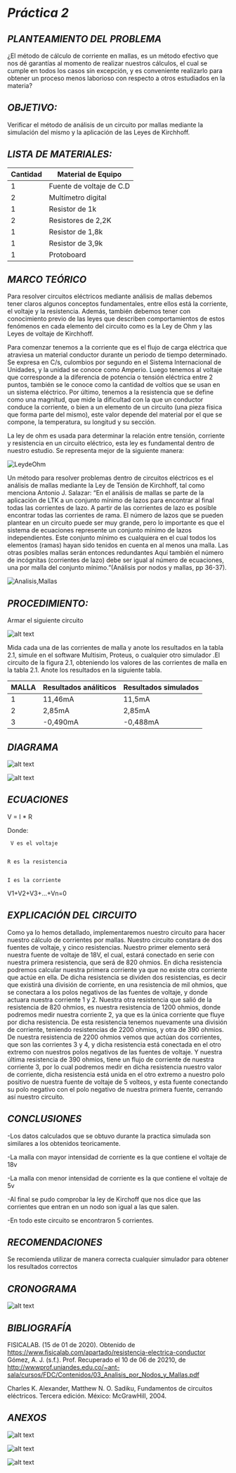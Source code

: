 # *Práctica 2*


## *PLANTEAMIENTO DEL PROBLEMA*

¿El método de cálculo de corriente en mallas, es un método efectivo que nos dé garantías al momento de realizar nuestros cálculos, el cual se cumple en todos los casos sin excepción, y es conveniente realizarlo para obtener un proceso menos laborioso con respecto a otros estudiados en la materia?

## *OBJETIVO:*

Verificar el método de análisis de un circuito por mallas mediante la simulación del mismo y la aplicación de las Leyes de Kirchhoff.

## *LISTA DE MATERIALES:*

| Cantidad | Material de Equipo |
| ------------- | ------------- |
| 1  | Fuente de voltaje de C.D |
| 2  | Multímetro digital  |
|  1 | Resistor de 1k  |
|  2 | Resistores de 2,2K  |
| 1 | Resistor de 1,8k  |
| 1  | Resistor de 3,9k  |
| 1  | Protoboard          |

## *MARCO TEÓRICO*


Para resolver circuitos eléctricos mediante análisis de mallas debemos tener claros algunos conceptos fundamentales, entre ellos está la corriente, el voltaje y la resistencia. Además, también debemos tener con conocimiento previo de las leyes que describen comportamientos de estos fenómenos en cada elemento del circuito como es la Ley de Ohm y las Leyes de voltaje de Kirchhoff. 


Para comenzar tenemos a la corriente que es el flujo de carga eléctrica que atraviesa un material conductor durante un periodo de tiempo determinado. Se expresa en C/s, culombios por segundo en el Sistema Internacional de Unidades, y la unidad se conoce como Amperio. Luego tenemos al voltaje que corresponde a la diferencia de potencia o tensión eléctrica entre 2 puntos, también se le conoce como la cantidad de voltios que se usan en un sistema eléctrico. Por último, tenemos a la resistencia que se define como una magnitud, que mide la dificultad con la que un conductor conduce la corriente, o bien a un elemento de un circuito (una pieza física que forma parte del mismo), este valor depende del material por el que se compone, la temperatura, su longitud y su sección.


La ley de ohm es usada para determinar la relación entre tensión, corriente y resistencia en un circuito eléctrico, esta ley es fundamental dentro de nuestro estudio. Se representa mejor de la siguiente manera:


![LeydeOhm]( https://github.com/Kevi7k/Practica/blob/master/Img/ley-de-ohm.png)


Un método para resolver problemas dentro de circuitos eléctricos es el análisis de mallas mediante la Ley de Tensión de Kirchhoff, tal como menciona Antonio J. Salazar: “En el análisis de mallas se parte de la aplicación de LTK a un conjunto mínimo de lazos para encontrar al final todas las corrientes de lazo. A partir de las corrientes de lazo es posible encontrar todas las corrientes de rama. El número de lazos que se pueden plantear en un circuito puede ser muy grande, pero lo importante es que el sistema de ecuaciones represente un conjunto mínimo de lazos independientes. Este conjunto mínimo es cualquiera en el cual todos los elementos (ramas) hayan sido tenidos en cuenta en al menos una malla. Las otras posibles mallas serán entonces redundantes Aquí también el número de incógnitas (corrientes de lazo) debe ser igual al número de ecuaciones, una por malla del conjunto mínimo.”(Análisis por nodos y mallas, pp 36-37).


![Analisis,Mallas]( https://github.com/Kevi7k/Practica/blob/master/Img/Ley-Voltaje-Kirchoff.png)



## *PROCEDIMIENTO:*

Armar el siguiente circuito

![alt text](https://github.com/Kevi7k/Practica/blob/master/Img/Circuito.png)

Mida cada una de las corrientes de malla y anote los resultados en la tabla 2.1, simule en el software Multisim, Proteus, o cualquier otro simulador .El circuito de la figura 2.1, obteniendo los valores de las corrientes de malla en la tabla 2.1. Anote los resultados en la siguiente tabla.

| MALLA | Resultados análiticos |Resultados simulados |
|----|--------|-------------|
|    1 |   11,46mA | 11,5mA |
|   2  |   2,85mA | 2,85mA |
|   3   |   -0,490mA | -0,488mA |

## *DIAGRAMA*

![alt text](https://github.com/Kevi7k/Practica/blob/master/Img/Diagrama.png)

![alt text](https://github.com/Kevi7k/Practica/blob/master/Img/TinkerCad.png)

## *ECUACIONES*


V = I * R 


Donde: 

	 V es el voltaje


	R es la resistencia
	
	
	I es la corriente
	
	
V1+V2+V3+…+Vn=0


## *EXPLICACIÓN DEL CIRCUITO*

Como ya lo hemos detallado, implementaremos nuestro circuito para hacer nuestro cálculo de corrientes por mallas. Nuestro circuito constara de dos fuentes de voltaje, y cinco resistencias.
Nuestro primer elemento será nuestra fuente de voltaje de 18V, el cual, estará conectado en serie con nuestra primera resistencia, que será de 820 ohmios. En dicha resistencia podremos calcular nuestra primera corriente ya que no existe otra corriente que actúe en ella. De dicha resistencia se dividen dos resistencias, es decir que existirá una división de corriente, en una resistencia de mil ohmios, que se conectara a los polos negativos de las fuentes de voltaje, y donde actuara nuestra corriente 1 y 2. Nuestra otra resistencia que salió de la resistencia de 820 ohmios, es nuestra resistencia de 1200 ohmios, donde podremos medir nuestra corriente 2, ya que es la única corriente que fluye por dicha resistencia. De esta resistencia tenemos nuevamente una división de corriente, teniendo resistencias de 2200 ohmios, y otra de 390 ohmios. De nuestra resistencia de 2200 ohmios vemos que actúan dos corrientes, que son las corrientes 3 y 4, y dicha resistencia está conectada en el otro extremo con nuestros polos negativos de las fuentes de voltaje. Y nuestra última resistencia de 390 ohmios, tiene un flujo de corriente de nuestra corriente 3, por lo cual podremos medir en dicha resistencia nuestro valor de corriente, dicha resistencia está unida en el otro extremo a nuestro polo positivo de nuestra fuente de voltaje de 5 volteos, y esta fuente conectando su polo negativo con el polo negativo de nuestra primera fuente, cerrando así nuestro circuito.


## *CONCLUSIONES*

-Los datos calculados que se obtuvo durante la practica simulada son similares a los obtenidos teoricamente.


-La malla con mayor intensidad de corriente es la que contiene el voltaje de 18v


-La malla con menor intensidad de corriente es la que contiene el voltaje de 5v


-Al final se pudo comprobar la ley de Kirchoff que nos dice que las corrientes que entran en un nodo son igual a las que salen.


-En todo este circuito se encontraron 5 corrientes. 


## *RECOMENDACIONES*

Se recomienda utilizar de manera correcta cualquier simulador para obtener los resultados correctos


## *CRONOGRAMA*

![alt text](https://github.com/Kevi7k/Practica/blob/master/Cronograma/Cronograma.jpeg)

## *BIBLIOGRAFÍA*

FISICALAB. (15 de 01 de 2020). Obtenido de https://www.fisicalab.com/apartado/resistencia-electrica-conductor
Gómez, A. J. (s.f.). Prof. Recuperado el 10 de 06 de 20210, de http://wwwprof.uniandes.edu.co/~ant-sala/cursos/FDC/Contenidos/03_Analisis_por_Nodos_y_Mallas.pdf


Charles K. Alexander, Matthew N. O. Sadiku, Fundamentos de circuitos eléctricos. Tercera edición. México: McGrawHill, 2004.

## *ANEXOS*
![alt text](https://github.com/Kevi7k/Practica/blob/master/Img/Mallas.jpeg)

![alt text](https://github.com/Kevi7k/Practica/blob/master/Img/Corrientes.png)

![alt text](https://github.com/Kevi7k/Practica/blob/master/Img/Procedimiento%20circuito.jpg)

